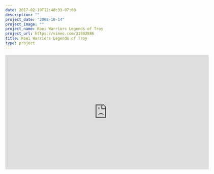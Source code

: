 ```yaml
---
date: 2017-02-19T12:48:33-07:00
description: ""
project_date: "2008-10-14"
project_image: ""
project_name: Koei Warriors Legends of Troy
project_url: https://vimeo.com/31982886
title: Koei Warriors Legends of Troy
type: project
---
```


<iframe src="https://player.vimeo.com/video/31982886" width="640" height="360" frameborder="0" webkitallowfullscreen mozallowfullscreen allowfullscreen></iframe>
